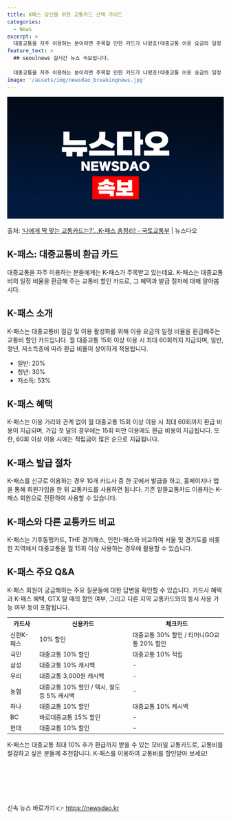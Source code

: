 ```yaml
---
title: K패스 당신을 위한 교통카드 선택 가이드
categories:
  - News
excerpt: >
  대중교통을 자주 이용하는 분이라면 주목할 만한 카드가 나왔죠!대중교통 이용 요금의 일정 비율을 환급해 주는 …
feature_text: >
  ## seoulnews 실시간 뉴스 속보입니다.

  대중교통을 자주 이용하는 분이라면 주목할 만한 카드가 나왔죠!대중교통 이용 요금의 일정 비율을 환급해 주는 …
image: '/assets/img/newsdao_breakingnews.jpg'
---
```


![뉴스다오 속보](/assets/img/newsdao_breakingnews.jpg)

<p>출처: <a href="https://newsdao.kr/3794" rel="dofollow">‘나에게 딱 맞는 교통카드는?’…K-패스 총정리! - 국토교통부</a> | 뉴스다오</p>

<h2 data-ke-size="size26">K-패스: 대중교통비 환급 카드</h2>
<p data-ke-size="size16">대중교통을 자주 이용하는 분들에게는 K-패스가 주목받고 있는데요. K-패스는 대중교통비의 일정 비율을 환급해 주는 교통비 할인 카드로, 그 혜택과 발급 절차에 대해 알아봅시다.</p>

<h2 data-ke-size="size24">K-패스 소개</h2>
<p data-ke-size="size16">K-패스는 대중교통비 절감 및 이용 활성화를 위해 이용 요금의 일정 비율을 환급해주는 교통비 할인 카드입니다. 월 대중교통 15회 이상 이용 시 최대 60회까지 지급되며, 일반, 청년, 저소득층에 따라 환급 비율이 상이하게 적용됩니다.</p>
<ul>
  <li>일반: 20%</li>
  <li>청년: 30%</li>
  <li>저소득: 53%</li>
</ul>

<h2 data-ke-size="size24">K-패스 혜택</h2>
<p data-ke-size="size16">K-패스는 이용 거리와 관계 없이 월 대중교통 15회 이상 이용 시 최대 60회까지 환급 비용이 지급되며, 가입 첫 달의 경우에는 15회 미만 이용에도 환급 비용이 지급됩니다. 또한, 60회 이상 이용 시에는 적립금이 많은 순으로 지급됩니다.</p>

<h2 data-ke-size="size24">K-패스 발급 절차</h2>
<p data-ke-size="size16">K-패스를 신규로 이용하는 경우 10개 카드사 중 한 곳에서 발급을 하고, 홈페이지나 앱을 통해 회원가입을 한 뒤 교통카드를 사용하면 됩니다. 기존 알뜰교통카드 이용자는 K-패스 회원으로 전환하여 사용할 수 있습니다.</p>

<h2 data-ke-size="size24">K-패스와 다른 교통카드 비교</h2>
<p data-ke-size="size16">K-패스는 기후동행카드, THE 경기패스, 인천I-패스와 비교하여 서울 및 경기도를 비롯한 지역에서 대중교통을 월 15회 이상 사용하는 경우에 활용할 수 있습니다.</p>

<h2 data-ke-size="size24">K-패스 주요 Q&A</h2>
<p data-ke-size="size16">K-패스 회원이 궁금해하는 주요 질문들에 대한 답변을 확인할 수 있습니다. 카드사 혜택과 K-패스 혜택, GTX 탈 때의 할인 여부, 그리고 다른 지역 교통카드와의 동시 사용 가능 여부 등이 포함됩니다.</p>

<table>
  <tr>
    <th>카드사</th>
    <th>신용카드</th>
    <th>체크카드</th>
  </tr>
  <tr>
    <td>신한K-패스</td>
    <td>10% 할인</td>
    <td>대중교통 30% 할인 / 티머니GO교통 20% 할인</td>
  </tr>
  <tr>
    <td>국민</td>
    <td>대중교통 10% 할인</td>
    <td>대중교통 10% 적립</td>
  </tr>
  <tr>
    <td>삼성</td>
    <td>대중교통 10% 캐시백</td>
    <td>-</td>
  </tr>
  <tr>
    <td>우리</td>
    <td>대중교통 3,000원 캐시백</td>
    <td>-</td>
  </tr>
  <tr>
    <td>농협</td>
    <td>대중교통 10% 할인 / 택시, 철도 등 5% 캐시백</td>
    <td>-</td>
  </tr>
  <tr>
    <td>하나</td>
    <td>대중교통 10% 할인</td>
    <td>대중교통 10% 캐시백</td>
  </tr>
  <tr>
    <td>BC</td>
    <td>바로대중교통 15% 할인</td>
    <td>-</td>
  </tr>
  <tr>
    <td>현대</td>
    <td>대중교통 10% 할인</td>
    <td>-</td>
  </tr>
</table>

<p data-ke-size="size16">K-패스는 대중교통 최대 10% 추가 환급까지 받을 수 있는 모바일 교통카드로, 교통비를 절감하고 싶은 분들께 추천합니다. K-패스를 이용하여 교통비를 할인받아 보세요!</p>
<p data-ke-size="size16">&nbsp;</p>
<p data-ke-size="size16">&nbsp;</p>
<p data-ke-size="size16">&nbsp;</p> 

신속 뉴스 바로가기 👉 <a href="https://newsdao.kr" rel="dofollow">https://newsdao.kr</a>


